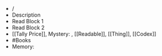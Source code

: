 - /
- Description
- Read Block 1
- Read Block 2
- [[Tally Price]], Mystery: , [[Readable]], [[Thing]], [[Codex]]
- #Books
- Memory: